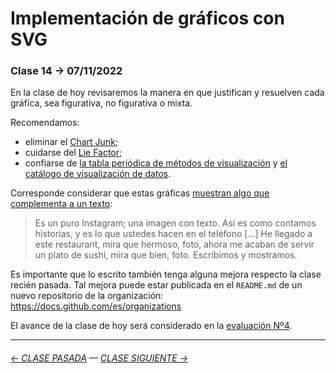 # Implementación de gráficos con SVG

### Clase 14 → 07/11/2022

En la clase de hoy revisaremos la manera en que justifican y resuelven cada gráfica, sea figurativa, no figurativa o mixta. 

Recomendamos: 

- eliminar el [Chart Junk](https://infovis-wiki.net/wiki/Chart_Junk);
- cuidarse del [Lie Factor](https://infovis-wiki.net/wiki/Lie_Factor); 
- confiarse de [la tabla periódica de métodos de visualización](https://www.visual-literacy.org/periodic_table/periodic_table.html) y [el catálogo de visualización de datos](https://datavizcatalogue.com/ES/buscar.html).

Corresponde considerar que estas gráficas [muestran algo que complementa a un texto](https://youtu.be/iEB3oILm-qQ?t=2023): 

> Es un puro Instagram; una imagen con texto. Así es como contamos historias, y es lo que ustedes hacen en el teléfono […] He llegado a este restaurant, mira que hermoso, foto, ahora me acaban de servir un plato de sushi, mira que bien, foto. Escribimos y mostramos.

Es importante que lo escrito también tenga alguna mejora respecto la clase recién pasada. Tal mejora puede estar publicada en el `README.md` de un nuevo repositorio de la organización: https://docs.github.com/es/organizations

El avance de la clase de hoy será considerado en la [evaluación Nº4](https://github.com/profesorfaco/dno075-2022-2/tree/main/clase-17).

- - - - - - - - - - - -

###### [← CLASE PASADA](https://github.com/profesorfaco/dno075-2022-2/tree/main/clase-12) — [CLASE SIGUIENTE →](https://github.com/profesorfaco/dno075-2022-2/tree/main/clase-15)
